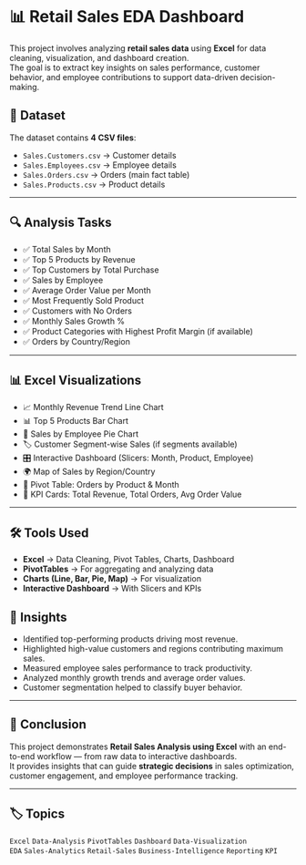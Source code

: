 # 📊 Retail Sales EDA Dashboard

This project involves analyzing **retail sales data** using **Excel** for data cleaning, visualization, and dashboard creation.  
The goal is to extract key insights on sales performance, customer behavior, and employee contributions to support data-driven decision-making.  


## 📁 Dataset

The dataset contains **4 CSV files**:
- `Sales.Customers.csv` → Customer details  
- `Sales.Employees.csv` → Employee details  
- `Sales.Orders.csv` → Orders (main fact table)  
- `Sales.Products.csv` → Product details  

---

## 🔍 Analysis Tasks

- ✅ Total Sales by Month  
- ✅ Top 5 Products by Revenue  
- ✅ Top Customers by Total Purchase  
- ✅ Sales by Employee  
- ✅ Average Order Value per Month  
- ✅ Most Frequently Sold Product  
- ✅ Customers with No Orders  
- ✅ Monthly Sales Growth %  
- ✅ Product Categories with Highest Profit Margin (if available)  
- ✅ Orders by Country/Region  

---

## 📊 Excel Visualizations

- 📈 Monthly Revenue Trend Line Chart  
- 📊 Top 5 Products Bar Chart  
- 🥧 Sales by Employee Pie Chart  
- 🏷 Customer Segment-wise Sales (if segments available)  
- 🎛 Interactive Dashboard (Slicers: Month, Product, Employee)  
- 🌍 Map of Sales by Region/Country  
- 📑 Pivot Table: Orders by Product & Month  
- 🎯 KPI Cards: Total Revenue, Total Orders, Avg Order Value  

---

## 🛠 Tools Used

- **Excel** → Data Cleaning, Pivot Tables, Charts, Dashboard  
- **PivotTables** → For aggregating and analyzing data  
- **Charts (Line, Bar, Pie, Map)** → For visualization  
- **Interactive Dashboard** → With Slicers and KPIs  


## 📌 Insights

- Identified top-performing products driving most revenue.  
- Highlighted high-value customers and regions contributing maximum sales.  
- Measured employee sales performance to track productivity.  
- Analyzed monthly growth trends and average order values.  
- Customer segmentation helped to classify buyer behavior.  

---

## 🚀 Conclusion

This project demonstrates **Retail Sales Analysis using Excel** with an end-to-end workflow — from raw data to interactive dashboards.  
It provides insights that can guide **strategic decisions** in sales optimization, customer engagement, and employee performance tracking.  

---

## 🏷 Topics

`Excel` `Data-Analysis` `PivotTables` `Dashboard` `Data-Visualization`  
`EDA` `Sales-Analytics` `Retail-Sales` `Business-Intelligence` `Reporting` `KPI`  
